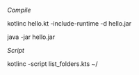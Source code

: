 *Compile*

kotlinc hello.kt -include-runtime -d hello.jar

java -jar hello.jar


*Script*

kotlinc -script list_folders.kts ~/
